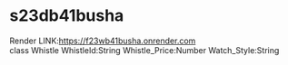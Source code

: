 # s23db41busha


Render LINK:https://f23wb41busha.onrender.com<br>
class Whistle WhistleId:String Whistle_Price:Number Watch_Style:String

